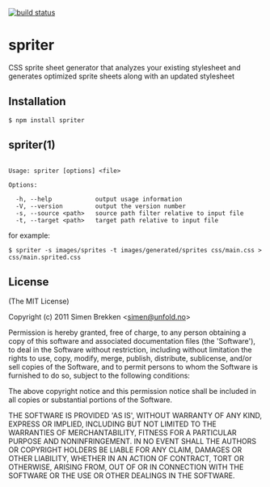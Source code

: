 [![build status](https://secure.travis-ci.org/unfold/spriter.png)](http://travis-ci.org/unfold/spriter)

# spriter

  CSS sprite sheet generator that analyzes your existing stylesheet and generates optimized sprite sheets along with an updated stylesheet

## Installation

    $ npm install spriter

## spriter(1)

```

Usage: spriter [options] <file>

Options:

  -h, --help            output usage information
  -V, --version         output the version number
  -s, --source <path>   source path filter relative to input file
  -t, --target <path>   target path relative to input file

```

for example:

```
$ spriter -s images/sprites -t images/generated/sprites css/main.css > css/main.sprited.css
```

## License

(The MIT License)

Copyright (c) 2011 Simen Brekken &lt;simen@unfold.no&gt;

Permission is hereby granted, free of charge, to any person obtaining
a copy of this software and associated documentation files (the
'Software'), to deal in the Software without restriction, including
without limitation the rights to use, copy, modify, merge, publish,
distribute, sublicense, and/or sell copies of the Software, and to
permit persons to whom the Software is furnished to do so, subject to
the following conditions:

The above copyright notice and this permission notice shall be
included in all copies or substantial portions of the Software.

THE SOFTWARE IS PROVIDED 'AS IS', WITHOUT WARRANTY OF ANY KIND,
EXPRESS OR IMPLIED, INCLUDING BUT NOT LIMITED TO THE WARRANTIES OF
MERCHANTABILITY, FITNESS FOR A PARTICULAR PURPOSE AND NONINFRINGEMENT.
IN NO EVENT SHALL THE AUTHORS OR COPYRIGHT HOLDERS BE LIABLE FOR ANY
CLAIM, DAMAGES OR OTHER LIABILITY, WHETHER IN AN ACTION OF CONTRACT,
TORT OR OTHERWISE, ARISING FROM, OUT OF OR IN CONNECTION WITH THE
SOFTWARE OR THE USE OR OTHER DEALINGS IN THE SOFTWARE.
